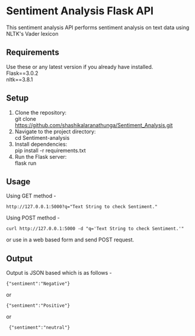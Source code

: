 # Sentiment Analysis Flask API
This sentiment analysis API performs sentiment analysis on text data using NLTK's Vader lexicon

## Requirements
Use these or any latest  version if you already have installed.\
    Flask==3.0.2\
    nltk==3.8.1

## Setup 

1. Clone the repository:\
    git clone https://github.com/shashikalaranathunga/Sentiment_Analysis.git
2. Navigate to the project directory:\
    cd Sentiment-analysis
3. Install dependencies:\
    pip install -r requirements.txt
4. Run the Flask server:\
    flask run


## Usage
Using GET method - 

    http://127.0.0.1:5000?q="Text String to check Sentiment."
    
Using POST method - 

    curl http://127.0.0.1:5000 -d "q='Text String to check Sentiment.'"
or use in a web based form and send POST request.
## Output
Output is JSON based which is as follows -

    {"sentiment":"Negative"}
or

    {"sentiment":"Positive"}

or 

     {"sentiment":"neutral"}

